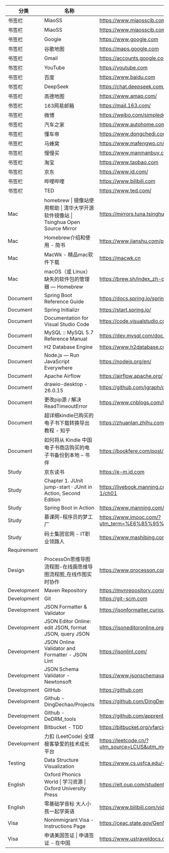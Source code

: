 | 分类       | 名称                                                                                             | 网址                                                                                          |
|------------|--------------------------------------------------------------------------------------------------|-----------------------------------------------------------------------------------------------|
| 书签栏     | MiaoSS                                                                                           | https://www.miaosscib.com/login.php                                                           |
| 书签栏     | MiaoSS                                                                                           | https://www.miaosscib.com/login.php                                                           |
| 书签栏     | Google                                                                                           | https://www.google.com                                                                        |
| 书签栏     | 谷歌地图                                                                                         | https://maps.google.com                                                                       |
| 书签栏     | Gmail                                                                                            | https://accounts.google.com/b/0/AddMailService                                                |
| 书签栏     | YouTube                                                                                          | https://youtube.com                                                                           |
| 书签栏     | 百度                                                                                             | https://www.baidu.com                                                                         |
| 书签栏     | DeepSeek                                                                                         | https://chat.deepseek.com/sign_in                                                             |
| 书签栏     | 高德地图                                                                                         | https://www.amap.com/                                                                         |
| 书签栏     | 163网易邮箱                                                                                      | https://mail.163.com/                                                                         |
| 书签栏     | 微博                                                                                             | https://weibo.com/simpleddc/home?topnav=1&wvr=6                                               |
| 书签栏     | 汽车之家                                                                                         | https://www.autohome.com.cn/shanghai/                                                         |
| 书签栏     | 懂车帝                                                                                           | https://www.dongchedi.com/                                                                    |
| 书签栏     | 马蜂窝                                                                                           | https://www.mafengwo.cn/                                                                      |
| 书签栏     | 慢慢买                                                                                           | https://www.manmanbuy.com                                                                     |
| 书签栏     | 淘宝                                                                                             | https://www.taobao.com                                                                        |
| 书签栏     | 京东                                                                                             | https://www.jd.com/                                                                           |
| 书签栏     | 哔哩哔哩                                                                                         | https://www.bilibili.com                                                                      |
| 书签栏     | TED                                                                                              | https://www.ted.com/                                                                          |
| Mac        | homebrew \| 镜像站使用帮助 \| 清华大学开源软件镜像站 \| Tsinghua Open Source Mirror             | https://mirrors.tuna.tsinghua.edu.cn/help/homebrew/                                           |
| Mac        | Homebrew介绍和使用 - 简书                                                                        | https://www.jianshu.com/p/de6f1d2d37bf                                                        |
| Mac        | MacWk - 精品mac软件下载                                                                          | https://macwk.cn                                                                              |
| Mac        | macOS（或 Linux）缺失的软件包的管理器 — Homebrew                                                | https://brew.sh/index_zh-cn                                                                   |
| Document   | Spring Boot Reference Guide                                                                      | https://docs.spring.io/spring-boot/docs/2.1.7.RELEASE/reference/html/                         |
| Document   | Spring Initializr                                                                                | https://start.spring.io/                                                                      |
| Document   | Documentation for Visual Studio Code                                                             | https://code.visualstudio.com/docs?start=true                                                 |
| Document   | MySQL :: MySQL 5.7 Reference Manual                                                              | https://dev.mysql.com/doc/refman/5.7/en/                                                      |
| Document   | H2 Database Engine                                                                               | https://www.h2database.com/html/main.html                                                     |
| Document   | Node.js — Run JavaScript Everywhere                                                              | https://nodejs.org/en/                                                                        |
| Document   | Apache Airflow                                                                                   | https://airflow.apache.org/                                                                   |
| Document   | drawio-desktop - 26.0.15                                                                         | https://github.com/jgraph/drawio-desktop/releases/tag/v26.0.15                              |
| Document   | 更改pip源 / 解决 ReadTimeoutError                                                                | https://www.cnblogs.com/longchang/p/11274461.html                                             |
| Document   | 超详细kindle已购买的电子书下载转换导出教程 - 知乎                                                | https://zhuanlan.zhihu.com/p/534453957                                                        |
| Document   | 如何将从 Kindle 中国电子书商店购买的电子书备份到本地 – 书伴                                      | https://bookfere.com/post/983.html                                                            |
| Study      | 京东读书                                                                                         | https://e-m.jd.com                                                                            |
| Study      | Chapter 1. JUnit jump-start · JUnit in Action, Second Edition                                    | https://livebook.manning.com/book/junit-in-action-second-edition/chapter-1/ch01               |
| Study      | Spring Boot in Action                                                                            | https://www.manning.com/books/spring-boot-in-action                                           |
| Study      | 慕课网-程序员的梦工厂                                                                              | https://www.imooc.com/?utm_term=%E6%85%95%E8%AF%BE&utm_campaign=SEM&utm_source=bdppxg        |
| Study      | 码士集团官网 - IT职业领路人                                                                        | https://www.mashibing.com                                                                     |
| Requirement|                                                                                                  |                                                                                               |
| Design     | ProcessOn思维导图流程图-在线画思维导图流程图_在线作图实时协作                                      | https://www.processon.com                                                                     |
| Development| Maven Repository                                                                                 | https://mvnrepository.com/                                                                    |
| Development| Git                                                                                              | https://git-scm.com                                                                           |
| Development| JSON Formatter & Validator                                                                       | https://jsonformatter.curiousconcept.com                                                      |
| Development| JSON Editor Online: edit JSON, format JSON, query JSON                                           | https://jsoneditoronline.org/                                                                 |
| Development| JSON Online Validator and Formatter - JSON Lint                                                  | https://jsonlint.com/                                                                         |
| Development| JSON Schema Validator - Newtonsoft                                                               | https://www.jsonschemavalidator.net/                                                          |
| Development| GitHub                                                                                           | https://github.com                                                                            |
| Development| Github - DingDechao/Projects                                                                     | https://github.com/DingDechao/Projects                                                        |
| Development| Github - DeDRM_tools                                                                             | https://github.com/apprenticeharper/DeDRM_tools/tree/master/DeDRM_plugin                      |
| Development| Bitbucket - TDD                                                                                  | https://bitbucket.org/vfarcic/workspace/repositories/                                         |
| Development| 力扣 (LeetCode) 全球极客挚爱的技术成长平台                                                        | https://leetcode.cn/?utm_source=LCUS&utm_medium=ip_redirect&utm_campaign=transfer2china       |
| Testing    | Data Structure Visualization                                                                     | https://www.cs.usfca.edu/~galles/visualization/Algorithms.html                                |
| English    | Oxford Phonics World \| 学习资源 \| Oxford University Press                                      | https://elt.oup.com/student/oxfordphonicsworld/?cc=cn&selLanguage=zh                          |
| English    | 零基础学音标 大人小孩一起学英语                                                                  | https://www.bilibili.com/video/av5123229                                                      |
| Visa       | Nonimmigrant Visa - Instructions Page                                                            | https://ceac.state.gov/GenNIV/Default.aspx                                                    |
| Visa       | 申请美国签证 \| 申请签证 - 在中国                                                                 | https://www.ustraveldocs.com                                                                  |
